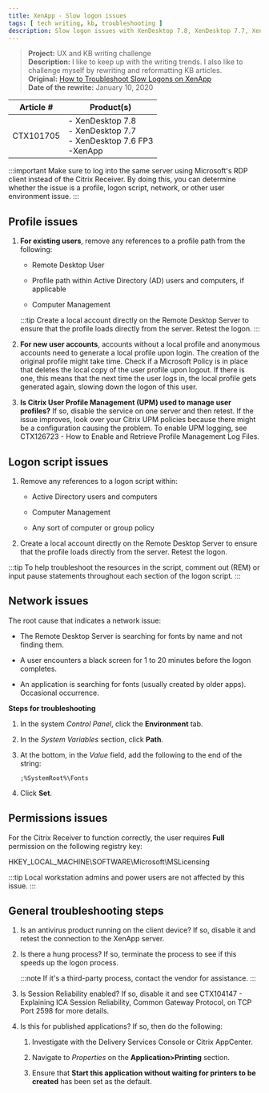 ```yaml
---
title: XenApp - Slow logon issues
tags: [ tech writing, kb, troubleshooting ]
description: Slow logon issues with XenDesktop 7.8, XenDesktop 7.7, XenDesk 7.6 FP3, and XenApp.  
---
```


>**Project:**  UX and KB writing challenge  <br />
>**Description:**  I like to keep up with the writing trends. I also like to challenge myself by rewriting and reformatting KB articles. <br />
>**Original:** [How to Troubleshoot Slow Logons on XenApp](https://support.citrix.com/article/CTX101705)<br />
>**Date of the rewrite:** January 10, 2020 

| Article # | Product(s) |
| --------- | ---------- |
| CTX101705 | - XenDesktop 7.8<br />- XenDesktop 7.7<br />- XenDesktop 7.6 FP3<br />-XenApp |

:::important
Make sure to log into the same server using Microsoft's RDP client instead of the Citrix Receiver. By doing this, you can determine whether the issue is a profile, logon script, network, or other user environment issue.
:::

## Profile issues

1. **For existing users**, remove any references to a profile path from the following:

   - Remote Desktop User 

   - Profile path within Active Directory (AD) users and computers, if applicable

   - Computer Management

   :::tip
   Create a local account directly on the Remote Desktop Server to ensure that the profile loads directly from the server. Retest the logon.
   :::

2. **For new user accounts**, accounts without a local profile and anonymous accounts need to generate a local profile upon login. The creation of the original profile might take time. Check if a Microsoft Policy is in place that deletes the local copy of the user profile upon logout. If there is one, this means that the next time the user logs in, the local profile gets generated again, slowing down the logon of this user.  

3. **Is Citrix User Profile Management (UPM) used to manage user profiles?** If so, disable the service on one server and then retest. If the issue improves, look over your Citrix UPM policies because there might be a configuration causing the problem. To enable UPM logging, see CTX126723 - How to Enable and Retrieve Profile Management Log Files. 



## Logon script issues

1. Remove any references to a logon script within:

   - Active Directory users and computers

   - Computer Management

   - Any sort of computer or group policy

2. Create a local account directly on the Remote Desktop Server to ensure that the profile loads directly from the server. Retest the logon.

:::tip
To help troubleshoot the resources in the script, comment out (REM) or input pause statements throughout each section of the logon script.
:::

## Network issues

The root cause that indicates a network issue:

- The Remote Desktop Server is searching for fonts by name and not finding them.

- A user encounters a black screen for 1 to 20 minutes before the logon completes. 

- An application is searching for fonts (usually created by older apps). Occasional occurrence.

**Steps for troubleshooting**<br />
1. In the system *Control Panel*, click the **Environment** tab.

2. In the *System Variables* section, click **Path**.

3. At the bottom, in the *Value* field, add the following to the end of the string:
    
   ```
   ;%SystemRoot%\Fonts
   ```
4. Click **Set**.

## Permissions issues
For the Citrix Receiver to function correctly, the user requires **Full** permission on the following registry key:

   HKEY_LOCAL_MACHINE\SOFTWARE\Microsoft\MSLicensing


:::tip
Local workstation admins and power users are not affected by this issue.
:::

## General troubleshooting steps

1. Is an antivirus product running on the client device? If so, disable it and retest the connection to the XenApp server.

2. Is there a hung process? If so, terminate the process to see if this speeds up the logon process. 

   :::note
   If it's a third-party process, contact the vendor for assistance.
   :::

3. Is Session Reliability enabled? If so, disable it and see CTX104147 - Explaining ICA Session Reliability, Common Gateway Protocol, on TCP Port 2598 for more details. 

4. Is this for published applications? If so, then do the following:

   1. Investigate with the Delivery Services Console or Citrix AppCenter. 

   2. Navigate to *Properties* on the **Application\>Printing** section.

   3. Ensure that **Start this application without waiting for printers to be created** has been set as the default.

